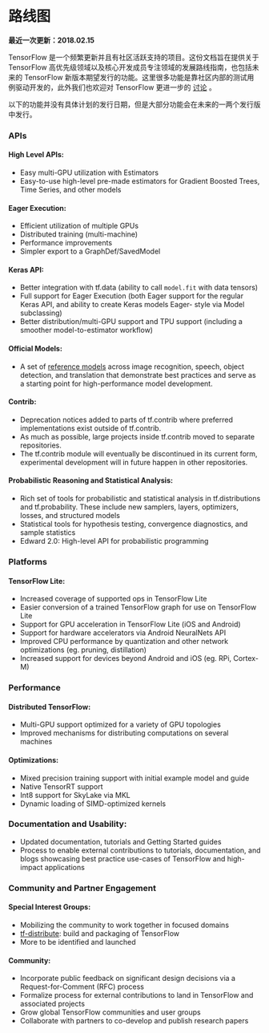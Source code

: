 # 路线图
**最近一次更新：2018.02.15**

TensorFlow 是一个频繁更新并且有社区活跃支持的项目。这份文档旨在提供关于 TensorFlow 高优先级领域以及核心开发成员专注领域的发展路线指南，也包括未来的 TensorFlow 新版本期望发行的功能。这里很多功能是靠社区内部的测试用例驱动开发的，此外我们也欢迎对 TensorFlow 更进一步的 
[讨论](https://github.com/tensorflow/tensorflow/blob/master/CONTRIBUTING.md) 。

以下的功能并没有具体计划的发行日期，但是大部分功能会在未来的一两个发行版中发行。

### APIs
#### High Level APIs:
* Easy multi-GPU utilization with Estimators
* Easy-to-use high-level pre-made estimators for Gradient Boosted Trees, Time Series, and other models

#### Eager Execution:
* Efficient utilization of multiple GPUs
* Distributed training (multi-machine)
* Performance improvements
* Simpler export to a GraphDef/SavedModel 

#### Keras API:
* Better integration with tf.data (ability to call `model.fit` with data tensors)
* Full support for Eager Execution (both Eager support for the regular Keras API, and ability 
to create Keras models Eager- style via Model subclassing)
* Better distribution/multi-GPU support and TPU support (including a smoother model-to-estimator workflow)

#### Official Models:
* A set of 
[reference models](https://github.com/tensorflow/models/tree/master/official) 
across image recognition, speech, object detection, and 
  translation that demonstrate best practices and serve as a starting point for 
  high-performance model development.

#### Contrib:
* Deprecation notices added to parts of tf.contrib where preferred implementations exist outside of tf.contrib.
* As much as possible, large projects inside tf.contrib moved to separate repositories.
* The tf.contrib module will eventually be discontinued in its current form, experimental development will in future happen in other repositories.


#### Probabilistic Reasoning and Statistical Analysis:
* Rich set of tools for probabilistic and statistical analysis in tf.distributions 
  and tf.probability. These include new samplers, layers, optimizers, losses, and structured models
* Statistical tools for hypothesis testing, convergence diagnostics, and sample statistics
* Edward 2.0: High-level API for probabilistic programming

### Platforms
#### TensorFlow Lite:
* Increased coverage of supported ops in TensorFlow Lite
* Easier conversion of a trained TensorFlow graph for use on TensorFlow Lite
* Support for GPU acceleration in TensorFlow Lite (iOS and Android)
* Support for hardware accelerators via Android NeuralNets API 
* Improved CPU performance by quantization and other network optimizations (eg. pruning, distillation)
* Increased support for devices beyond Android and iOS (eg. RPi, Cortex-M)

### Performance
#### Distributed TensorFlow:
* Multi-GPU support optimized for a variety of GPU topologies
* Improved mechanisms for distributing computations on several machines

#### Optimizations:
* Mixed precision training support with initial example model and guide
* Native TensorRT support
* Int8 support for SkyLake via MKL
* Dynamic loading of SIMD-optimized kernels

### Documentation and Usability:
* Updated documentation, tutorials and Getting Started guides
* Process to enable external contributions to tutorials, documentation, and blogs showcasing best practice use-cases of TensorFlow and high-impact applications

### Community and Partner Engagement
#### Special Interest Groups: 
* Mobilizing the community to work together in focused domains
* [tf-distribute](https://groups.google.com/a/tensorflow.org/forum/#!forum/tf-distribute): build and packaging of TensorFlow
* More to be identified and launched

#### Community:
* Incorporate public feedback on significant design decisions via a Request-for-Comment (RFC) process
* Formalize process for external contributions to land in TensorFlow and associated projects 
* Grow global TensorFlow communities and user groups
* Collaborate with partners to co-develop and publish research papers
